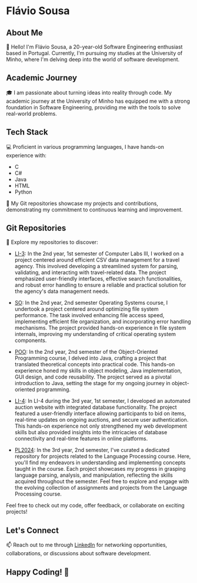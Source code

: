 # Flávio Sousa

## About Me

👋 Hello! I'm Flávio Sousa, a 20-year-old Software Engineering enthusiast based in Portugal. Currently, I'm pursuing my studies at the University of Minho, where I'm delving deep into the world of software development.

## Academic Journey

🎓 I am passionate about turning ideas into reality through code. My academic journey at the University of Minho has equipped me with a strong foundation in Software Engineering, providing me with the tools to solve real-world problems.

## Tech Stack

💻 Proficient in various programming languages, I have hands-on experience with:

- C
- C#
- Java
- HTML
- Python


🚀 My Git repositories showcase my projects and contributions, demonstrating my commitment to continuous learning and improvement.

## Git Repositories

🔗 Explore my repositories to discover:

- [LI-3](https://github.com/flaviodrsousa/LI-3.git): In the 2nd year, 1st semester of Computer Labs III, I worked on a project centered around efficient CSV data management for a travel agency. This involved developing a streamlined system for parsing, validating, and interacting with travel-related data. The project emphasized user-friendly interfaces, effective search functionalities, and robust error handling to ensure a reliable and practical solution for the agency's data management needs.

- [SO](https://github.com/flaviodrsousa/SO.git): In the 2nd year, 2nd semester Operating Systems course, I undertook a project centered around optimizing file system performance. The task involved enhancing file access speed, implementing efficient file organization, and incorporating error handling mechanisms. The project provided hands-on experience in file system internals, improving my understanding of critical operating system components.

- [POO](https://github.com/flaviodrsousa/POO.git): In the 2nd year, 2nd semester of the Object-Oriented Programming course, I delved into Java, crafting a project that translated theoretical concepts into practical code. This hands-on experience honed my skills in object modeling, Java implementation, GUI design, and code reusability. The project served as a pivotal introduction to Java, setting the stage for my ongoing journey in object-oriented programming.

- [LI-4](https://github.com/flaviodrsousa/LI-4.git): In LI-4 during the 3rd year, 1st semester, I developed an automated auction website with integrated database functionality. The project featured a user-friendly interface allowing participants to bid on items, real-time updates on ongoing auctions, and secure user authentication. This hands-on experience not only strengthened my web development skills but also provided insights into the intricacies of database connectivity and real-time features in online platforms.

- [PL2024](https://github.com/flaviodrsousa/PL2024.git): In the 3rd year, 2nd semester, I've curated a dedicated repository for projects related to the Language Processing course. Here, you'll find my endeavors in understanding and implementing concepts taught in the course. Each project showcases my progress in grasping language parsing, analysis, and manipulation, reflecting the skills acquired throughout the semester. Feel free to explore and engage with the evolving collection of assignments and projects from the Language Processing course.

Feel free to check out my code, offer feedback, or collaborate on exciting projects!

## Let's Connect

📫 Reach out to me through [LinkedIn](https://www.linkedin.com/in/flávio-sousa-a261352b4/) for networking opportunities, collaborations, or discussions about software development.

## Happy Coding! 🚀
